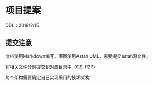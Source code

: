 # 项目提案

DDL：2019/2/15

## 提交注意

文档使用Markdown编写，画图使用Astah UML，需要提交astah源文件。

将相关文件分别提交到对应目录中（CS, P2P）

每个架构需要确定自己实现采用的技术架构